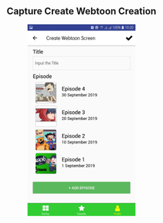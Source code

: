 <h2 align="center" >Capture Create Webtoon Creation</h2>
<p align="center">
<img src="./img/9.CreateWebtoonCreation.jpg" width="250" align="center">
</p>